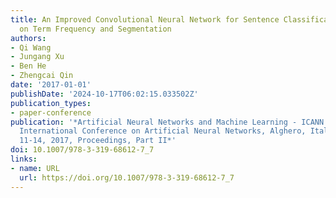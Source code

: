 ```yaml
---
title: An Improved Convolutional Neural Network for Sentence Classification Based
  on Term Frequency and Segmentation
authors:
- Qi Wang
- Jungang Xu
- Ben He
- Zhengcai Qin
date: '2017-01-01'
publishDate: '2024-10-17T06:02:15.033502Z'
publication_types:
- paper-conference
publication: '*Artificial Neural Networks and Machine Learning - ICANN 2017 - 26th
  International Conference on Artificial Neural Networks, Alghero, Italy, September
  11-14, 2017, Proceedings, Part II*'
doi: 10.1007/978-3-319-68612-7_7
links:
- name: URL
  url: https://doi.org/10.1007/978-3-319-68612-7_7
---
```

